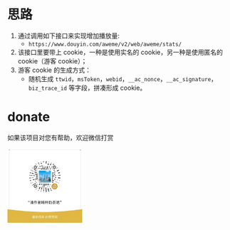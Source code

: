 # 思路

1. 通过调用如下接口来实现增加播放量:
   - `https://www.douyin.com/aweme/v2/web/aweme/stats/`
2. 该接口里要带上 cookie，一种是使用实名的 cookie，另一种是使用匿名的 cookie（游客 cookie）；
3. 游客 cookie 的生成方式：
   - 随机生成 `ttwid`，`msToken`，`webid`，`__ac_nonce`，`__ac_signature`，`biz_trace_id` 等字段，拼凑形成 cookie。

# donate

如果该项目对您有帮助，欢迎微信打赏

<img src="./img/WechatIMG3.jpg" width="33.3%" />
